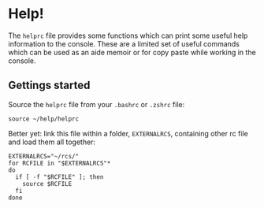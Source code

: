 # Help!

The `helprc` file provides some functions which can print some useful help information to the console.  These are a limited set of useful commands which can be used as an aide memoir or for copy paste while working in the console.

## Gettings started

Source the `helprc` file from your `.bashrc` or `.zshrc` file:
```
source ~/help/helprc
```

Better yet: link this file within a folder, `EXTERNALRCS`, containing other rc file and load them all together:
```
EXTERNALRCS="~/rcs/"
for RCFILE in "$EXTERNALRCS"*
do
  if [ -f "$RCFILE" ]; then
    source $RCFILE
  fi
done
```

